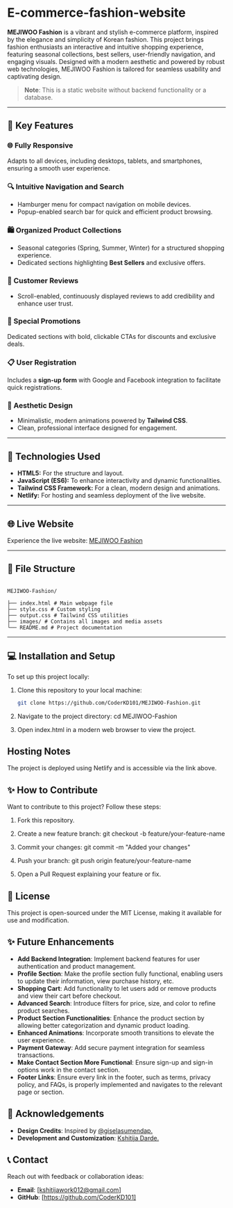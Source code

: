 # E-commerce-fashion-website

**MEJIWOO Fashion** is a vibrant and stylish e-commerce platform, inspired by the elegance and simplicity of Korean fashion. This project brings fashion enthusiasts an interactive and intuitive shopping experience, featuring seasonal collections, best sellers, user-friendly navigation, and engaging visuals. Designed with a modern aesthetic and powered by robust web technologies, MEJIWOO Fashion is tailored for seamless usability and captivating design.  

> **Note**: This is a static website without backend functionality or a database.

---

## 🌟 Key Features  

### 🌐 Fully Responsive  
Adapts to all devices, including desktops, tablets, and smartphones, ensuring a smooth user experience.  

### 🔍 Intuitive Navigation and Search  
- Hamburger menu for compact navigation on mobile devices.  
- Popup-enabled search bar for quick and efficient product browsing.  

### 🛍️ Organized Product Collections  
- Seasonal categories (Spring, Summer, Winter) for a structured shopping experience.  
- Dedicated sections highlighting **Best Sellers** and exclusive offers.  

### 💬 Customer Reviews  
- Scroll-enabled, continuously displayed reviews to add credibility and enhance user trust.  

### 🔔 Special Promotions  
Dedicated sections with bold, clickable CTAs for discounts and exclusive deals.  

### 📋 User Registration  
Includes a **sign-up form** with Google and Facebook integration to facilitate quick registrations.  

### 💄 Aesthetic Design  
- Minimalistic, modern animations powered by **Tailwind CSS**.  
- Clean, professional interface designed for engagement.  

---

## 🚀 Technologies Used  

- **HTML5:** For the structure and layout.  
- **JavaScript (ES6):** To enhance interactivity and dynamic functionalities.  
- **Tailwind CSS Framework:** For a clean, modern design and animations.  
- **Netlify:** For hosting and seamless deployment of the live website.  

---

## 🌐 Live Website  

Experience the live website: [MEJIWOO Fashion](https://mejiwoofashion.netlify.app/)  

---

## 📂 File Structure  

```

MEJIWOO-Fashion/

├── index.html # Main webpage file
├── style.css # Custom styling
├── output.css # Tailwind CSS utilities
├── images/ # Contains all images and media assets
└── README.md # Project documentation

```

---

## 💻 Installation and Setup  

To set up this project locally:  

1. Clone this repository to your local machine:  
   ```bash
   git clone https://github.com/CoderKD101/MEJIWOO-Fashion.git
   
2. Navigate to the project directory:
   cd MEJIWOO-Fashion
   
3. Open index.html in a modern web browser to view the project.

## Hosting Notes

The project is deployed using Netlify and is accessible via the link above.

## ✨ How to Contribute

Want to contribute to this project? Follow these steps:

1. Fork this repository.
   
2. Create a new feature branch: 
   git checkout -b feature/your-feature-name

3. Commit your changes:
   git commit -m "Added your changes"  

4. Push your branch:
   git push origin feature/your-feature-name  

5. Open a Pull Request explaining your feature or fix.

## 📜 License

This project is open-sourced under the MIT License, making it available for use and modification.

## ✨ Future Enhancements  

- **Add Backend Integration**: Implement backend features for user authentication and product management.
- **Profile Section**: Make the profile section fully functional, enabling users to update their information, view purchase history, etc. 
- **Shopping Cart**: Add functionality to let users add or remove products and view their cart before checkout.
- **Advanced Search**: Introduce filters for price, size, and color to refine product searches.    
- **Product Section Functionalities**: Enhance the product section by allowing better categorization and dynamic product loading.  
- **Enhanced Animations**: Incorporate smooth transitions to elevate the user experience.   
- **Payment Gateway**: Add secure payment integration for seamless transactions.
- **Make Contact Section More Functional**: Ensure sign-up and sign-in options work in the contact section.
- **Footer Links**: Ensure every link in the footer, such as terms, privacy policy, and FAQs, is properly implemented and navigates to the relevant page or section.  

## 🙏 Acknowledgements

- **Design Credits**: Inspired by [@giselasumendap.](https://www.figma.com/@giselasumendap)
- **Development and Customization**: [Kshitija Darde.](https://github.com/CoderKD101)

## 📞 Contact

Reach out with feedback or collaboration ideas:

- **Email**: [kshitijawork012@gmail.com]  
- **GitHub**: [https://github.com/CoderKD101]   

